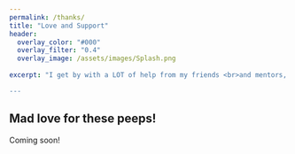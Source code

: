 ```yaml
---
permalink: /thanks/
title: "Love and Support"
header:
  overlay_color: "#000"
  overlay_filter: "0.4"
  overlay_image: /assets/images/Splash.png
      
excerpt: "I get by with a LOT of help from my friends <br>and mentors, and family!

---
```

## Mad love for these peeps!
Coming soon!
